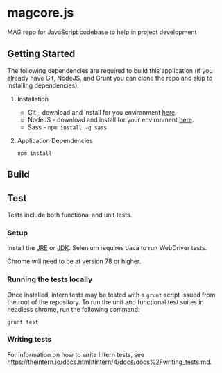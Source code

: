 # magcore.js

MAG repo for JavaScript codebase to help in project development

## Getting Started

The following dependencies are required to build this application (if you already have Git, NodeJS, and Grunt you can clone the repo and skip to installing dependencies):

 1. Installation
	- Git - download and install for you environment [here](http://git-scm.com/).
	- NodeJS - download and install for your environment [here](http://nodejs.org/).
	- Sass - `npm install -g sass`
	
2. Application Dependencies
	```
	npm install
	```

## Build


## Test

Tests include both functional and unit tests.

### Setup

Install the [JRE](https://www.oracle.com/technetwork/java/javase/downloads/jre8-downloads-2133155.html) or [JDK](https://www.oracle.com/technetwork/java/javase/downloads/jdk8-downloads-2133151.html). Selenium requires Java to run WebDriver tests.

Chrome will need to be at version 78 or higher.

### Running the tests locally

Once installed, intern tests may be tested with a `grunt` script issued
from the root of the repository. To run the unit and functional test suites in headless chrome, run the
following command:

```
grunt test
```

### Writing tests

For information on how to write Intern tests, see
https://theintern.io/docs.html#Intern/4/docs/docs%2Fwriting_tests.md.
